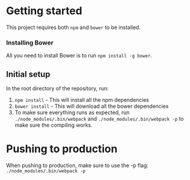 # Getting started

This project requires both `npm` and `bower` to be installed.

### Installing Bower

All you need to install Bower is to run `npm install -g bower`.

## Initial setup

In the root directory of the repository, run:

1. `npm install` - This will install all the npm dependencies
2. `bower install` - This will download all the bower dependencies
3. To make sure everything runs as expected, run `./node_modules/.bin/webpack` and `./node_modules/.bin/webpack -p` to make sure the compiling works.

# Pushing to production

When pushing to production, make sure to use the -p flag: `./node_modules/.bin/webpack -p`
